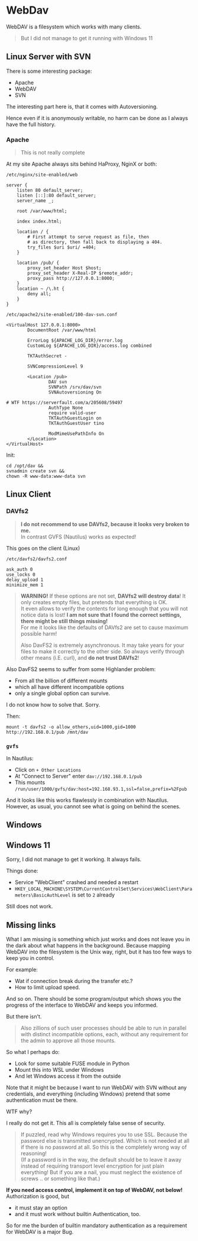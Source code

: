 # WebDav

WebDAV is a filesystem which works with many clients.

> But I did not manage to get it running with Windows 11


## Linux Server with SVN

There is some interesting package:

- Apache
- WebDAV
- SVN

The interesting part here is, that it comes with Autoversioning.

Hence even if it is anonymously writable, no harm can be done as I always have the full history.

### Apache

> This is not really complete

At my site Apache always sits behind HaProxy, NginX or both:

`/etc/nginx/site-enabled/web`
```
server {
	listen 80 default_server;
	listen [::]:80 default_server;
	server_name _;

	root /var/www/html;

	index index.html;

	location / {
		# First attempt to serve request as file, then
		# as directory, then fall back to displaying a 404.
		try_files $uri $uri/ =404;
	}

	location /pub/ {
		proxy_set_header Host $host;
		proxy_set_header X-Real-IP $remote_addr;
		proxy_pass http://127.0.0.1:8000;
	}
	location ~ /\.ht {
		deny all;
	}
}
```

`/etc/apache2/site-enabled/100-dav-svn.conf`
```
<VirtualHost 127.0.0.1:8000>
        DocumentRoot /var/www/html

        ErrorLog ${APACHE_LOG_DIR}/error.log
        CustomLog ${APACHE_LOG_DIR}/access.log combined

        TKTAuthSecret -

        SVNCompressionLevel 9
        
        <Location /pub>
                DAV svn
                SVNPath /srv/dav/svn
                SVNAutoversioning On

# WTF https://serverfault.com/a/205608/59497
                AuthType None
                require valid-user
                TKTAuthGuestLogin on
                TKTAuthGuestUser tino

                ModMimeUsePathInfo On
        </Location>
</VirtualHost>
```

Init:

```
cd /opt/dav &&
svnadmin create svn &&
chown -R www-data:www-data svn
```

## Linux Client

### DAVfs2

> **I do not recommend to use DAVfs2, because it looks very broken to me.**  
> In contrast GVFS (Nautilus) works as expected!

This goes on the client (Linux)

`/etc/davfs2/davfs2.conf`
```
ask_auth 0
use_locks 0
delay_upload 1
minimize_mem 1
```

> **WARNING!** If these options are not set, **DAVfs2 will destroy data**!
> It only creates empty files, but pretends that everything is OK.  
> It even allows to verify the contents for long enough that you will not notice data is lost! 
> **I am not sure that I found the correct settings, there might be still things missing!**  
> For me it looks like the defaults of DAVfs2 are set to cause maximum possible harm!
>
> Also DavFS2 is extremely asynchronous.  It may take years for your files to make it correctly to the other side.
> So always verify through other means (i.E. curl), and **do not trust DAVfs2**!

Also DavFS2 seems to suffer from some Highlander problem:

- From all the billion of different mounts
- which all have different incompatible options
- only a single global option can survive.

I do not know how to solve that.  Sorry.

Then:

`mount -t davfs2 -o allow_others,uid=1000,gid=1000 http://192.168.0.1/pub /mnt/dav`


### `gvfs`

In Nautilus:

- Click on `+ Other Locations`
- At "Connect to Server" enter `dav://192.168.0.1/pub`
- This mounts `/run/user/1000/gvfs/dav:host=192.168.93.1,ssl=false,prefix=%2Fpub`

And it looks like this works flawlessly in combination with Nautilus.
However, as usual, you cannot see what is going on behind the scenes.


## Windows

## Windows 11

Sorry, I did not manage to get it working.  It always fails.

Things done:

- Service "WebClient" crashed and needed a restart
- `HKEY_LOCAL_MACHINE\SYSTEM\CurrentControlSet\Services\WebClient\Parameters\BasicAuthLevel` is set to `2` already

Still does not work.


## Missing links

What I am missing is something which just works and does not leave you in the dark about what happens in the background.
Because mapping WebDAV into the filesystem is the Unix way, right, but it has too few ways to keep you in control.

For example:

- Wat if connection break during the transfer etc.?
- How to limit upload speed.

And so on.  There should be some program/output which shows you the progress of the interface to WebDAV and keeps you informed.

But there isn't.

> Also zillions of such user processes should be able to run in parallel with distinct incompatible options, each,
> without any requirement for the admin to approve all those mounts.

So what I perhaps do:

- Look for some suitable FUSE module in Python
- Mount this into WSL under Windows
- And let Windows access it from the outside

Note that it might be because I want to run WebDAV with SVN without any credentials,
and everything (including Windows) pretend that some authentication must be there.

WTF why?

I really do not get it.  This all is completely false sense of security.

> If puzzled, read why Windows requires you to use SSL.  Because the password else is transmitted unencrypted.
> Which is not needed at all if there is no password at all.  So this is the completely wrong way of reasoning!  
> (If a password is in the way, the default should be to leave it away instead of requiring transport level encryption for just plain everything!  But if you are a nail, you must neglect the existence of screws .. or something like that.)

**If you need access control, implement it on top of WebDAV, not below!**
Authorization is good, but

- it must stay an option
- and it must work without builtin Authentication, too.

So for me the burden of builtin mandatory authentication as a requirement for WebDAV is a major Bug.

